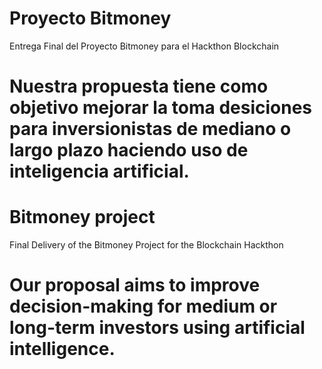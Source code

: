 # Proyecto Bitmoney
Entrega Final del Proyecto Bitmoney para el Hackthon Blockchain
# Nuestra propuesta tiene como objetivo mejorar la toma desiciones para inversionistas de mediano o largo plazo haciendo uso de inteligencia artificial.

# Bitmoney project
Final Delivery of the Bitmoney Project for the Blockchain Hackthon
# Our proposal aims to improve decision-making for medium or long-term investors using artificial intelligence.
